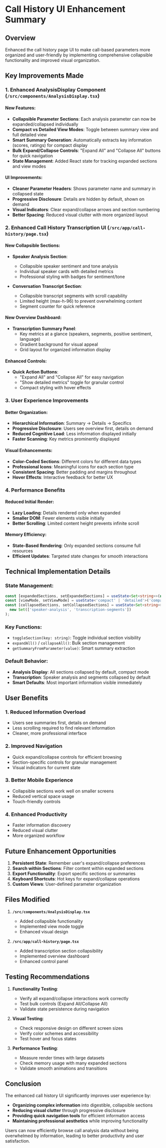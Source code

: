 # Call History UI Enhancement Summary

## Overview
Enhanced the call history page UI to make call-based parameters more organized and user-friendly by implementing comprehensive collapsible functionality and improved visual organization.

## Key Improvements Made

### 1. Enhanced AnalysisDisplay Component (`/src/components/AnalysisDisplay.tsx`)

#### New Features:
- **Collapsible Parameter Sections**: Each analysis parameter can now be expanded/collapsed individually
- **Compact vs Detailed View Modes**: Toggle between summary view and full detailed view
- **Smart Summary Generation**: Automatically extracts key information (scores, ratings) for compact display
- **Bulk Expand/Collapse Controls**: "Expand All" and "Collapse All" buttons for quick navigation
- **State Management**: Added React state for tracking expanded sections and view modes

#### UI Improvements:
- **Cleaner Parameter Headers**: Shows parameter name and summary in collapsed state
- **Progressive Disclosure**: Details are hidden by default, shown on demand
- **Visual Indicators**: Clear expand/collapse arrows and section numbering
- **Better Spacing**: Reduced visual clutter with more organized layout

### 2. Enhanced Call History Transcription UI (`/src/app/call-history/page.tsx`)

#### New Collapsible Sections:
- **Speaker Analysis Section**: 
  - Collapsible speaker sentiment and tone analysis
  - Individual speaker cards with detailed metrics
  - Professional styling with badges for sentiment/tone
  
- **Conversation Transcript Section**:
  - Collapsible transcript segments with scroll capability
  - Limited height (max-h-96) to prevent overwhelming content
  - Segment counter for quick reference

#### New Overview Dashboard:
- **Transcription Summary Panel**: 
  - Key metrics at a glance (speakers, segments, positive sentiment, language)
  - Gradient background for visual appeal
  - Grid layout for organized information display

#### Enhanced Controls:
- **Quick Action Buttons**: 
  - "Expand All" and "Collapse All" for easy navigation
  - "Show detailed metrics" toggle for granular control
  - Compact styling with hover effects

### 3. User Experience Improvements

#### Better Organization:
- **Hierarchical Information**: Summary → Details → Specifics
- **Progressive Disclosure**: Users see overview first, details on demand
- **Reduced Cognitive Load**: Less information displayed initially
- **Faster Scanning**: Key metrics prominently displayed

#### Visual Enhancements:
- **Color-Coded Sections**: Different colors for different data types
- **Professional Icons**: Meaningful icons for each section type
- **Consistent Spacing**: Better padding and margins throughout
- **Hover Effects**: Interactive feedback for better UX

### 4. Performance Benefits

#### Reduced Initial Render:
- **Lazy Loading**: Details rendered only when expanded
- **Smaller DOM**: Fewer elements visible initially
- **Better Scrolling**: Limited content height prevents infinite scroll

#### Memory Efficiency:
- **State-Based Rendering**: Only expanded sections consume full resources
- **Efficient Updates**: Targeted state changes for smooth interactions

## Technical Implementation Details

### State Management:
```typescript
const [expandedSections, setExpandedSections] = useState<Set<string>>(new Set());
const [viewMode, setViewMode] = useState<'compact' | 'detailed'>('compact');
const [collapsedSections, setCollapsedSections] = useState<Set<string>>(
  new Set(['speaker-analysis', 'transcription-segments'])
);
```

### Key Functions:
- `toggleSection(key: string)`: Toggle individual section visibility
- `expandAll()` / `collapseAll()`: Bulk section management
- `getSummaryFromParameter(value)`: Smart summary extraction

### Default Behavior:
- **Analysis Display**: All sections collapsed by default, compact mode
- **Transcription**: Speaker analysis and segments collapsed by default
- **Smart Defaults**: Most important information visible immediately

## User Benefits

### 1. **Reduced Information Overload**
- Users see summaries first, details on demand
- Less scrolling required to find relevant information
- Cleaner, more professional interface

### 2. **Improved Navigation**
- Quick expand/collapse controls for efficient browsing
- Section-specific controls for granular management
- Visual indicators for current state

### 3. **Better Mobile Experience**
- Collapsible sections work well on smaller screens
- Reduced vertical space usage
- Touch-friendly controls

### 4. **Enhanced Productivity**
- Faster information discovery
- Reduced visual clutter
- More organized workflow

## Future Enhancement Opportunities

1. **Persistent State**: Remember user's expand/collapse preferences
2. **Search within Sections**: Filter content within expanded sections
3. **Export Functionality**: Export specific sections or summaries
4. **Keyboard Shortcuts**: Hot keys for expand/collapse operations
5. **Custom Views**: User-defined parameter organization

## Files Modified

1. **`/src/components/AnalysisDisplay.tsx`**
   - Added collapsible functionality
   - Implemented view mode toggle
   - Enhanced visual design

2. **`/src/app/call-history/page.tsx`**
   - Added transcription section collapsibility
   - Implemented overview dashboard
   - Enhanced control panel

## Testing Recommendations

1. **Functionality Testing**:
   - Verify all expand/collapse interactions work correctly
   - Test bulk controls (Expand All/Collapse All)
   - Validate state persistence during navigation

2. **Visual Testing**:
   - Check responsive design on different screen sizes
   - Verify color schemes and accessibility
   - Test hover and focus states

3. **Performance Testing**:
   - Measure render times with large datasets
   - Check memory usage with many expanded sections
   - Validate smooth animations and transitions

## Conclusion

The enhanced call history UI significantly improves user experience by:
- **Organizing complex information** into digestible, collapsible sections
- **Reducing visual clutter** through progressive disclosure
- **Providing quick navigation tools** for efficient information access
- **Maintaining professional aesthetics** while improving functionality

Users can now efficiently browse call analysis data without being overwhelmed by information, leading to better productivity and user satisfaction.
